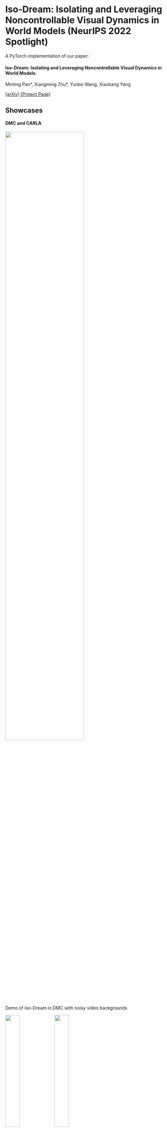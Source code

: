 # Iso-Dream: Isolating and Leveraging Noncontrollable Visual Dynamics in World Models (NeurIPS 2022 Spotlight)
A PyTorch implementation of our paper: 

#### Iso-Dream: Isolating and Leveraging Noncontrollable Visual Dynamics in World Models.

Minting Pan*, Xiangming Zhu*, Yunbo Wang, Xiaokang Yang

[[arXiv]](https://arxiv.org/abs/2205.13817)  [[Project Page]](https://sites.google.com/view/iso-dream)

## Showcases

#### DMC and CARLA

<img src="https://github.com/panmt/Iso-Dream/blob/main/picture/dmc_carla_vis.png" width="70%" align=“center” />

Demo of Iso-Dream in DMC with noisy video backgrounds

<img src="https://github.com/panmt/Iso-Dream/blob/main/picture/dmc_demo.gif" width="30%" align=“center” /> <img src="https://github.com/panmt/Iso-Dream/blob/main/picture/dmc_demo_2.gif" width="30%" align=“center” />

Demo of Iso-Dream in CARLA

<img src="https://github.com/panmt/Iso-Dream/blob/main/picture/carla_demo.gif" width="30%" align=“center” /> <img src="https://github.com/panmt/Iso-Dream/blob/main/picture/carla_demo_2.gif" width="30%" align=“center” />


#### BAIR

<img src="https://github.com/panmt/Iso-Dream/blob/main/picture/bair_vis.png" width="85%" align=“center” />

## Get Started
Iso-Dream is implemented and tested on Ubuntu 18.04 with python == 3.7, PyTorch == 1.9.0:

1. Create an environment 
   ```
   conda create -n iso-env python=3.7
   conda activate iso-env
   ```   

2. Install dependencies
   ```
   pip install -r requirements.txt
   ```

### DMC / CARLA

#### For CARLA environment:

  1. Setup
  
     Download and setup CARLA 0.9.10
     ```
     chmod +x setup_carla.sh
     ./setup_carla.sh
     ```
     
     Add to your python path:
     ```
     export PYTHONPATH=$PYTHONPATH:/home/CARLA_0.9.10/PythonAPI
     export PYTHONPATH=$PYTHONPATH:/home/CARLA_0.9.10/PythonAPI/carla
     export PYTHONPATH=$PYTHONPATH:/home/CARLA_0.9.10/PythonAPI/carla/dist/carla-0.9.10-py3.7-linux-x86_64.egg
     ```
     and merge the directories.

  2. Training
  
     Terminal 1:
     ```
     cd CARLA_0.9.10
     bash CarlaUE4.sh -fps 20 -opengl
     ```

     Terminal 2:
     ```
     cd dmc_carla_iso
     python dreamer.py --logdir log/iso_carla --action_step 20 --free_step 50 --kl_balance 0.8 --action_scale 1 --seed 9 --configs defaults carla
     ```

  3. Evaluation
     ```
     cd dmc_carla_iso
     python test.py --logdir test --action_step 20 --free_step 50 --kl_balance 0.8 --configs defaults carla
     ```

#### For DMC environment:

  1. Setup DMC with video background
  
     Download 'envs' from [Google Drive](https://drive.google.com/drive/folders/1vAHRBx7zlK-XHowSOAv-gBPWlubvpnCo?usp=sharing) and put it in the 'dmc_carla_iso'. The dependencies can then be installed with the following commands:
  
     ```
     cd dmc_carla_iso
     
     cd ./envs/dm_control
     pip install -e .
     
     cd ../dmc2gym
     pip install -e .

     cd ../..
     ```

  2. Training
     ```
     python dreamer.py --logdir log/iso_dmc --kl_balance 0.8 --seed 4 --configs defaults dmc --task dmcbg_walker_walk
     ```
  

### BAIR / RoboNet
Train and test Iso-Dream on BAIR and RoboNet datasets. Also, install Tensorflow 2.1.0 for BAIR dataloader.

1. Download BAIR data. 
   ```
   wget http://rail.eecs.berkeley.edu/datasets/bair_robot_pushing_dataset_v0.tar
   ```

2. Train the model. You can use the following bash script to train the model. The learned model will be saved in the `--save_dir` folder.
  The generated future frames will be saved in the `--gen_frm_dir` folder. 
    ```
    cd bair_robonet_iso
    sh train_iso_model.sh
    ```

## Citation

Pan, Minting and Zhu, Xiangming and Wang, Yunbo and Yang, Xiaokang. "Iso-Dream: Isolating and Leveraging Noncontrollable Visual Dynamics in World Models". Advances in Neural Information Processing Systems. 2022.

```
@inproceedings{paniso,
  title={Iso-Dream: Isolating and Leveraging Noncontrollable Visual Dynamics in World Models},
  author={Pan, Minting and Zhu, Xiangming and Wang, Yunbo and Yang, Xiaokang},
  booktitle={Advances in Neural Information Processing Systems}
  year={2022}
}
```

## Acknowledgement
We appreciate the following github repos where we borrow code from:

https://github.com/jsikyoon/dreamer-torch

https://github.com/thuml/predrnn-pytorch



